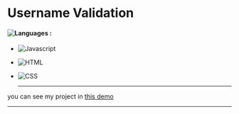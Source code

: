 # Username Validation
#### ![Languages](https://img.shields.io/github/languages/count/zeynab-jalalian/UserValidation) : 
 - ![Javascript](https://img.shields.io/badge/javascript-yellow)
 - ![HTML](https://img.shields.io/badge/Html-orange)
 - ![CSS](https://img.shields.io/badge/Css-blue)
   
   ---
 you can see my project in [this demo](https://zeynab-jalalian.github.io/UserValidation)
___

